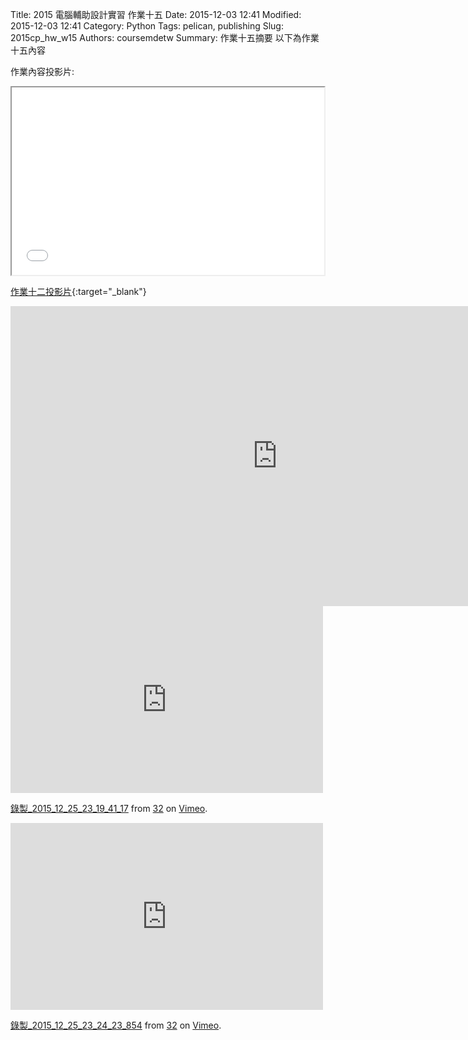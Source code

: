 Title: 2015 電腦輔助設計實習 作業十五
Date: 2015-12-03 12:41
Modified: 2015-12-03 12:41
Category: Python
Tags: pelican, publishing
Slug: 2015cp_hw_w15
Authors: coursemdetw
Summary: 作業十五摘要
以下為作業十五內容

作業內容投影片:

<iframe src="40323132_cp_w15.html" width="500" height="300"></iframe>

[作業十二投影片](40323143_cp_w15.html){:target="_blank"}


<iframe width="854" height="480" src="https://www.youtube.com/embed/uroEM8mBx9s" frameborder="0" allowfullscreen></iframe>

<iframe src="https://player.vimeo.com/video/151229683" width="500" height="299" frameborder="0" webkitallowfullscreen mozallowfullscreen allowfullscreen></iframe> <p><a href="https://vimeo.com/151229683">錄製_2015_12_25_23_19_41_17</a> from <a href="https://vimeo.com/user47497810">32</a> on <a href="https://vimeo.com">Vimeo</a>.</p>

<iframe src="https://player.vimeo.com/video/151229684" width="500" height="299" frameborder="0" webkitallowfullscreen mozallowfullscreen allowfullscreen></iframe> <p><a href="https://vimeo.com/151229684">錄製_2015_12_25_23_24_23_854</a> from <a href="https://vimeo.com/user47497810">32</a> on <a href="https://vimeo.com">Vimeo</a>.</p>